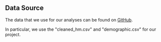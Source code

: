 ## Data Source

The data that we use for our analyses can be found on [GitHub](https://github.com/rit-public/HappyDB/tree/master/happydb/data).

In particular, we use the "cleaned_hm.csv" and "demographic.csv" for our project.
